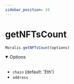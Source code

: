 ```yaml
---
sidebar_position: 24
---
```


#  getNFTsCount

```js
Moralis.getNFTsCount(options)
```

<details open><summary>Options</summary><br/>

- `chain` (default: 'Eth')
- `address`
  
    
</details>

